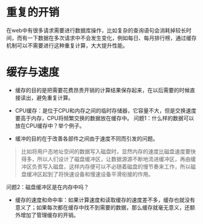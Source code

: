 # 重复的开销
在web中有很多请求需要进行数据库操作，比如复杂的查询语句会消耗掉较长时间，而有一下数据在多次请求中不会发生变化，例如每日、每月排行榜，通过缓存机制可以不需要进行这种重复计算，大大提升性能。
# 缓存与速度
* 缓存的目的是把需要花费昂贵开销的计算结果保存起来，在以后需要的时候直接读出，避免重复计算。
* CPU缓存：是位于CPU和内存之间的临时存储器，它容量不大，但是交换速度要高于内存，CPU将频繁交换的数据放在缓存中。
问题1：什么样的数据可以放在CPU缓存中？举个例子。
 
* 缓冲的目的在于改善各部件之间由于速度不同而引发的问题。
> 比如将用户态地址空间的数据写入磁盘时，显然内存的速度比磁盘速度要快得多，所以人们设计了磁盘缓冲区，让数据源源不断地流进缓冲区，再由缓冲区负责写入磁盘，这样内存便可以不必随着磁盘的慢节奏来工作，所以磁盘缓冲区起到了将快速设备和慢速设备平滑衔接的作用。

问题2：磁盘缓冲区是在内存中吗？

* 缓存的速度和命中率：如果计算速度和读取缓存的速度差不多，缓存也就没有意义了；如果每次都在缓存中找不到需要的数据，那么缓存就毫无意义，还额外增加了管理缓存的开销。